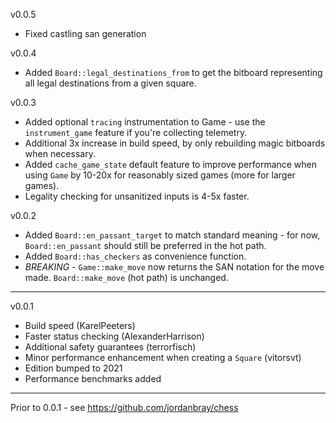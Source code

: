 v0.0.5
 - Fixed castling san generation

v0.0.4
 - Added `Board::legal_destinations_from` to get the bitboard representing all legal destinations from a given square.

v0.0.3
 - Added optional `tracing` instrumentation to Game - use the `instrument_game` feature if you're collecting telemetry.
 - Additional 3x increase in build speed, by only rebuilding magic bitboards when necessary.
 - Added `cache_game_state` default feature to improve performance when using `Game` by 10-20x for reasonably sized games (more for larger games).
 - Legality checking for unsanitized inputs is 4-5x faster.

v0.0.2
 - Added `Board::en_passant_target` to match standard meaning - for now, `Board::en_passant` should still be preferred in the hot path.
 - Added `Board::has_checkers` as convenience function.
 - *BREAKING* - `Game::make_move` now returns the SAN notation for the move made. `Board::make_move` (hot path) is unchanged.

---

v0.0.1
 - Build speed (KarelPeeters)
 - Faster status checking (AlexanderHarrison)
 - Additional safety guarantees (terrorfisch)
 - Minor performance enhancement when creating a `Square` (vitorsvt)
 - Edition bumped to 2021
 - Performance benchmarks added

---

Prior to 0.0.1 - see https://github.com/jordanbray/chess